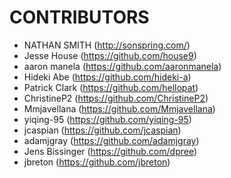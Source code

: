 # CONTRIBUTORS

* NATHAN SMITH (http://sonspring.com/)
* Jesse House (https://github.com/house9)
* aaron manela (https://github.com/aaronmanela)
* Hideki Abe (https://github.com/hideki-a)
* Patrick Clark (https://github.com/hellopat)
* ChristineP2 (https://github.com/ChristineP2)
* Mmjavellana (https://github.com/Mmjavellana)
* yiqing-95 (https://github.com/yiqing-95)
* jcaspian (https://github.com/jcaspian)
* adamjgray (https://github.com/adamjgray)
* Jens Bissinger (https://github.com/dpree)
* jbreton (https://github.com/jbreton)
